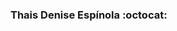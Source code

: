 ###  Thais Denise Espínola :octocat:

<!--
**Thairocine/Thairocine** is a ✨ _special_ ✨ repository because its `README.md` (this file) appears on your GitHub profile.

Here are some ideas to get you started:

- 🔭 Eu gosto de café e aprender novas coisas ...
- 🌱 Atualmente estou aprendendo Python...
- 👯 Faço parte de comunidades como o Elas@Computação e Pyladies Paraíba ...
- 🤔 Eu amo trabalhar em equipe e conhecer novas pessoas.
- 💬 No meu tempo livre amo assistir Netflix, ler e conversar
- :instagram: Instagram : @thais.espinola_
- 😄 Pronomes: Ela / Dela
- ⚡ Amo uma conversa contagiante! 

- earth_americas: Brasileira e Paraibana

- Eu gosto de café e aprender novas coisas :coffee:

- :computer: Atualmente estou aprendendo Python 

-👯 Faço parte de comunidades como o Elas@Computação e Pyladies Paraíba :hearts:

-🤔 Eu amo trabalhar em equipe e conhecer novas pessoas.

- 💬 No meu tempo livre amo assistir Netflix, ler e conversar

-📫 Instagram : @thais.espinola_

-😄 Pronomes: Ela / Dela

- ⚡ Amo uma conversa contagiante! 

- :headphones: Amo música!
 
 Thais Denise Espínola :octocat: (English version) 
 
 - :earth_americas: Brazilian And Paraiba
 
 - 🔭 I like coffee and learn new things :coffee:
 
 -:computer:I'm currently learning Python 
 
 -👯 I am part of communities like Elas @ Computação and Pyladies Paraíba 
 
 -🤔 I love working as a team and meeting new people
 
-💬 In my spare time I love watching Netflix, reading and chatting

 -📫 Instagram: @ thais.espinola_
 
 -😄 Pronouns: She / Her
 
- ⚡  I love a contagious conversation!

 -: headphones: I love music! 




